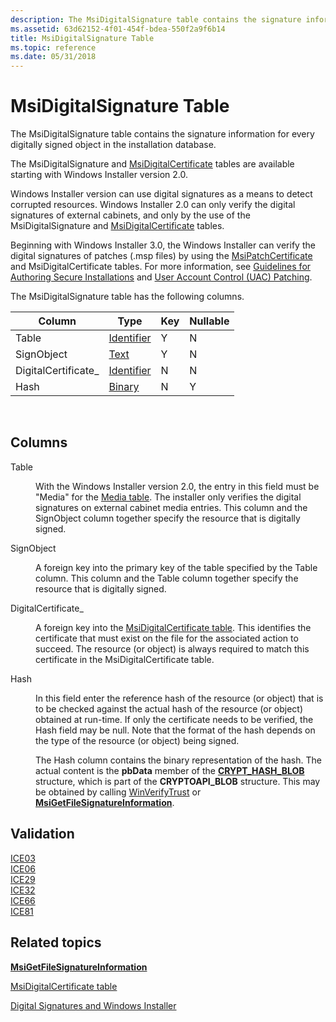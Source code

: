 ```yaml
---
description: The MsiDigitalSignature table contains the signature information for every digitally signed object in the installation database.
ms.assetid: 63d62152-4f01-454f-bdea-550f2a9f6b14
title: MsiDigitalSignature Table
ms.topic: reference
ms.date: 05/31/2018
---
```


# MsiDigitalSignature Table

The MsiDigitalSignature table contains the signature information for every digitally signed object in the installation database.

The MsiDigitalSignature and [MsiDigitalCertificate](msidigitalcertificate-table.md) tables are available starting with Windows Installer version 2.0.

Windows Installer version can use digital signatures as a means to detect corrupted resources. Windows Installer 2.0 can only verify the digital signatures of external cabinets, and only by the use of the MsiDigitalSignature and [MsiDigitalCertificate](msidigitalcertificate-table.md) tables.

Beginning with Windows Installer 3.0, the Windows Installer can verify the digital signatures of patches (.msp files) by using the [MsiPatchCertificate](msipatchcertificate-table.md) and MsiDigitalCertificate tables. For more information, see [Guidelines for Authoring Secure Installations](guidelines-for-authoring-secure-installations.md) and [User Account Control (UAC) Patching](user-account-control--uac--patching.md).

The MsiDigitalSignature table has the following columns.



| Column               | Type                         | Key | Nullable |
|----------------------|------------------------------|-----|----------|
| Table                | [Identifier](identifier.md) | Y   | N        |
| SignObject           | [Text](text.md)             | Y   | N        |
| DigitalCertificate\_ | [Identifier](identifier.md) | N   | N        |
| Hash                 | [Binary](binary.md)         | N   | Y        |



 

## Columns

<dl> <dt>

<span id="Table"></span><span id="table"></span><span id="TABLE"></span>Table
</dt> <dd>

With the Windows Installer version 2.0, the entry in this field must be "Media" for the [Media table](media-table.md). The installer only verifies the digital signatures on external cabinet media entries. This column and the SignObject column together specify the resource that is digitally signed.

</dd> <dt>

<span id="SignObject"></span><span id="signobject"></span><span id="SIGNOBJECT"></span>SignObject
</dt> <dd>

A foreign key into the primary key of the table specified by the Table column. This column and the Table column together specify the resource that is digitally signed.

</dd> <dt>

<span id="DigitalCertificate_"></span><span id="digitalcertificate_"></span><span id="DIGITALCERTIFICATE_"></span>DigitalCertificate\_
</dt> <dd>

A foreign key into the [MsiDigitalCertificate table](msidigitalcertificate-table.md). This identifies the certificate that must exist on the file for the associated action to succeed. The resource (or object) is always required to match this certificate in the MsiDigitalCertificate table.

</dd> <dt>

<span id="Hash"></span><span id="hash"></span><span id="HASH"></span>Hash
</dt> <dd>

In this field enter the reference hash of the resource (or object) that is to be checked against the actual hash of the resource (or object) obtained at run-time. If only the certificate needs to be verified, the Hash field may be null. Note that the format of the hash depends on the type of the resource (or object) being signed.

The Hash column contains the binary representation of the hash. The actual content is the **pbData** member of the [**CRYPT\_HASH\_BLOB**](/windows/win32/api/dpapi/ns-dpapi-crypt_integer_blob) structure, which is part of the **CRYPTOAPI\_BLOB** structure. This may be obtained by calling [WinVerifyTrust](/windows/win32/api/wintrust/nf-wintrust-winverifytrust) or [**MsiGetFileSignatureInformation**](/windows/desktop/api/Msi/nf-msi-msigetfilesignatureinformationa).

</dd> </dl>

## Validation

<dl>

[ICE03](ice03.md)  
[ICE06](ice06.md)  
[ICE29](ice29.md)  
[ICE32](ice32.md)  
[ICE66](ice66.md)  
[ICE81](ice81.md)  
</dl>

## Related topics

<dl> <dt>

[**MsiGetFileSignatureInformation**](/windows/desktop/api/Msi/nf-msi-msigetfilesignatureinformationa)
</dt> <dt>

[MsiDigitalCertificate table](msidigitalcertificate-table.md)
</dt> <dt>

[Digital Signatures and Windows Installer](digital-signatures-and-windows-installer.md)
</dt> </dl>

 

 

